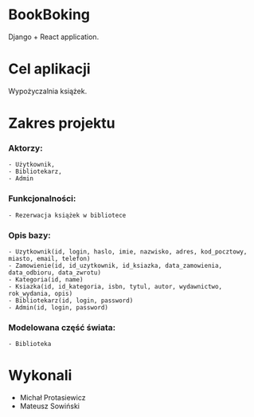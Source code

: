 # BookBoking
  Django + React application.

# Cel aplikacji
  Wypożyczalnia książek.

# Zakres projektu
  ### Aktorzy:
    - Użytkownik,
    - Bibliotekarz,
    - Admin

  ### Funkcjonalności:
    - Rezerwacja książek w bibliotece

  ### Opis bazy:
    - Uzytkownik(id, login, haslo, imie, nazwisko, adres, kod_pocztowy, miasto, email, telefon)
    - Zamowienie(id, id_uzytkownik, id_ksiazka, data_zamowienia, data_odbioru, data_zwrotu)
    - Kategoria(id, name)
    - Ksiazka(id, id_kategoria, isbn, tytul, autor, wydawnictwo, rok_wydania, opis)
    - Bibliotekarz(id, login, password)
    - Admin(id, login, password)

  ### Modelowana część świata:
    - Biblioteka

# Wykonali
  - Michał Protasiewicz
  - Mateusz Sowiński
